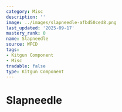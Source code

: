 ```yaml
---
category: Misc
description: ''
image: ../images/slapneedle-afbd50ced8.png
last_updated: '2025-09-17'
mastery_rank: 0
name: Slapneedle
source: WFCD
tags:
- Kitgun Component
- Misc
tradable: false
type: Kitgun Component
---
```


# Slapneedle

